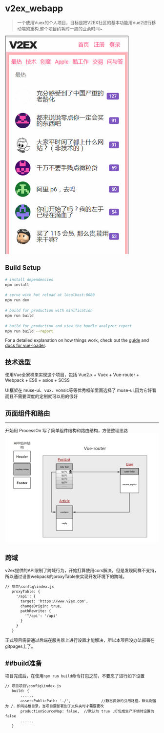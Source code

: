 # v2ex_webapp

> 一个使用Vuex的个人项目，目标是把V2EX社区的基本功能用Vue2进行移动端的重构,整个项目约耗时一周的业余时间~

![功能](https://github.com/SD-Gaming/V2EX_WebAPP/blob/master/static/%E5%8A%9F%E8%83%BD%E5%B1%95%E7%A4%BAGIF.gif)

## Build Setup


``` bash
# install dependencies
npm install

# serve with hot reload at localhost:8080
npm run dev

# build for production with minification
npm run build

# build for production and view the bundle analyzer report
npm run build --report
```

For a detailed explanation on how things work, check out the [guide](http://vuejs-templates.github.io/webpack/) and [docs for vue-loader](http://vuejs.github.io/vue-loader).

## 技术选型


使用Vue全家桶来实现这个项目，包括 Vue2.x + Vuex + Vue-router  + Webpack + ES6 + axios + SCSS 

UI框架在 muse-ui、vux、vonsic等等优秀框架里面选择了 muse-ui,因为它好看而且不需要深度的定制就可以用的很好

## 页面组件和路由
---

开始用 ProcessOn 写了简单组件结构和路由结构，方便整理思路
 ![思路](https://github.com/SD-Gaming/V2EX_WebAPP/blob/master/static/%E7%BB%84%E4%BB%B6%E8%AE%BE%E8%AE%A1.jpg)

 ## 跨域
 
 
v2ex提供的API限制了跨域行为，开始打算使用cors解决，但是发现同样不支持，
所以通过设置webpack的proxyTable来实现开发环境下的跨域。
 ```
// 项目\config\index.js
	proxyTable: {
	  '/api': {
		target: 'https://www.v2ex.com',
		changeOrigin: true,
		pathRewrite: {
		  '^/api': '/api'
		}
	  }
	}
 ```
 正式项目需要通过后端在服务器上进行设置才能解决，所以本项目没办法部署在gitpages上了。
 
 ##build准备
 ---
 
 项目完成后，在使用`npm run build`命令打包之前，不要忘了进行如下设置
 ```
// 项目项目\config\index.js
	build: {
		......
		assetsPublicPath: './',              //静态资源的引用路径，默认配置为 /，即网站根目录，当项目要部署到子文件夹时才需要更改
		productionSourceMap: false,  //默认为 true ,打包成生产环境时设置为 false
		......
	}
 ```
